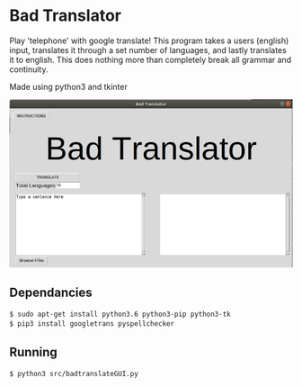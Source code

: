 # Bad Translator
Play 'telephone' with google translate! This program takes a users (english) input,
translates it through a set number of languages, and lastly translates it to english.
This does nothing more than completely break all grammar and continuity.

Made using python3 and tkinter

![Screenshot](home.jpg)


## Dependancies

```bash
$ sudo apt-get install python3.6 python3-pip python3-tk
$ pip3 install googletrans pyspellchecker
```
## Running
```bash
$ python3 src/badtranslateGUI.py
```
